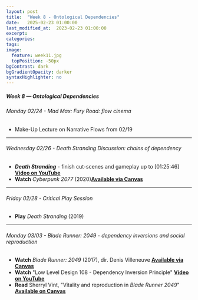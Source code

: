 ```yaml
---
layout: post
title:  "Week 8 - Ontological Dependencies"
date:   2025-02-23 01:00:00
last_modified_at:  2023-02-23 01:00:00
excerpt: 
categories: 
tags: 
image:
  feature: week11.jpg
  topPosition: -50px
bgContrast: dark
bgGradientOpacity: darker
syntaxHighlighter: no
---
```

##### **Week 8 — Ontological Dependencies**

###### Monday 02/24 - *Mad Max: Fury Road*: flow cinema

- Make-Up Lecture on Narrative Flows from 02/19
---

###### Wednesday 02/26 - *Death Stranding* Discussion: chains of dependency
- ***Death Stranding*** - finish cut-scenes and gameplay up to [01:25:46] [**Video on YouTube**](https://www.youtube.com/watch?v=2_p9wLMNOeM)
- **Watch** *Cyberpunk 2077* (2020)[**Available via Canvas**](https://uncch.instructure.com/courses/78214/discussion_topics/543036)

---

###### Friday 02/28 - Critical Play Session
- **Play** *Death Stranding* (2019) 

---

###### Monday 03/03 - *Blade Runner: 2049* - dependency inversions and social reproduction
- **Watch** *Blade Runner: 2049* (2017), dir. Denis Villeneuve [**Available via Canvas**](https://uncch.instructure.com/courses/78214/discussion_topics/543036)
- **Watch** "Low Level Design 108 - Dependency Inversion Principle" [**Video on YouTube**](https://www.youtube.com/watch?v=_CQuOfIqaGE)
- **Read** Sherryl Vint, "Vitality and reproduction in *Blade Runner 2049*" [**Available on Canvas**](https://uncch.instructure.com/courses/78214/files/folder/Readings?preview=9998510)
